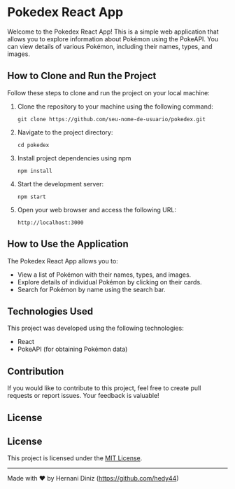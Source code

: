 
# Pokedex React App

Welcome to the Pokedex React App! This is a simple web application that allows you to explore information about Pokémon using the PokeAPI. You can view details of various Pokémon, including their names, types, and images.

## How to Clone and Run the Project

Follow these steps to clone and run the project on your local machine:

1. Clone the repository to your machine using the following command:

   ```
   git clone https://github.com/seu-nome-de-usuario/pokedex.git
   ```
2. Navigate to the project directory:
    ```
    cd pokedex
    ```
3. Install project dependencies using npm
     ```
   npm install
     ```
4. Start the development server:
     ```
   npm start
     ```
5. Open your web browser and access the following URL:
     ```
   http://localhost:3000
     ```

## How to Use the Application

The Pokedex React App allows you to:

- View a list of Pokémon with their names, types, and images.
- Explore details of individual Pokémon by clicking on their cards.
- Search for Pokémon by name using the search bar.

## Technologies Used

This project was developed using the following technologies:

- React
- PokeAPI (for obtaining Pokémon data)

## Contribution

If you would like to contribute to this project, feel free to create pull requests or report issues. Your feedback is valuable!

## License

## License
This project is licensed under the [MIT License](https://opensource.org/licenses/MIT).

---

Made with ❤️ by Hernani Diniz (https://github.com/hedy44)

  



   
